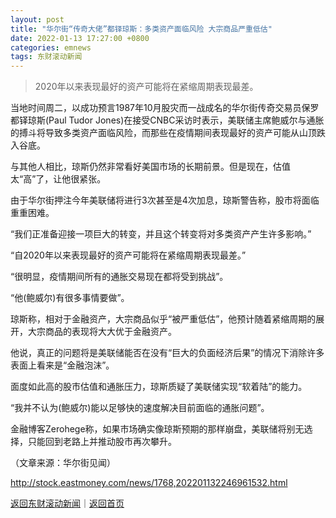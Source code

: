 ```yaml
---
layout: post
title: "华尔街“传奇大佬”都铎琼斯：多类资产面临风险 大宗商品严重低估"
date: 2022-01-13 17:27:00 +0800
categories: emnews
tags: 东财滚动新闻
---
```

> 2020年以来表现最好的资产可能将在紧缩周期表现最差。

<p>当地时间周二，以成功预言1987年10月股灾而一战成名的华尔街传奇交易员保罗都铎琼斯(Paul Tudor Jones)在接受CNBC采访时表示，美联储主席鲍威尔与通胀的搏斗将导致多类资产面临风险，而那些在疫情期间表现最好的资产可能从山顶跌入谷底。</p><p>与其他人相比，琼斯仍然非常看好美国市场的长期前景。但是现在，估值太“高”了，让他很紧张。</p><p>由于华尔街押注今年美联储将进行3次甚至是4次加息，琼斯警告称，股市将面临重重困难。</p><p>“我们正准备迎接一项巨大的转变，并且这个转变将对多类资产产生许多影响。”</p><p>“自2020年以来表现最好的资产可能将在紧缩周期表现最差。”</p><p>“很明显，疫情期间所有的通胀交易现在都将受到挑战”。</p><p>“他(鲍威尔)有很多事情要做”。</p><p>琼斯称，相对于金融资产，大宗商品似乎“被严重低估”，他预计随着紧缩周期的展开，大宗商品的表现将大大优于金融资产。</p><p>他说，真正的问题将是美联储能否在没有“巨大的负面经济后果”的情况下消除许多表面上看来是“金融泡沫”。</p><p>面度如此高的股市估值和通胀压力，琼斯质疑了美联储实现“软着陆”的能力。</p><p>“我并不认为(鲍威尔)能以足够快的速度解决目前面临的通胀问题”。</p><p>金融博客Zerohege称，如果市场确实像琼斯预期的那样崩盘，美联储将别无选择，只能回到老路上并推动股市再次攀升。</p><p class="em_media">（文章来源：华尔街见闻）</p>

<http://stock.eastmoney.com/news/1768,202201132246961532.html>

[返回东财滚动新闻](//finews.withounder.com/emnews/)｜[返回首页](//finews.withounder.com/)